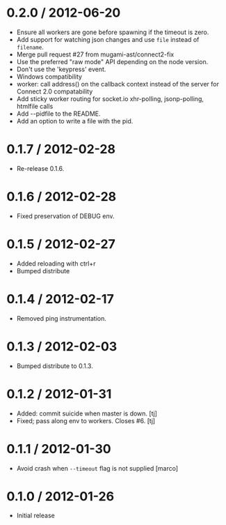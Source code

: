
0.2.0 / 2012-06-20
==================

  * Ensure all workers are gone before spawning if the timeout is zero.
  * Add support for watching json changes and use `file` instead of `filename`.
  * Merge pull request #27 from mugami-ast/connect2-fix
  * Use the preferred "raw mode" API depending on the node version.
  * Don't use the 'keypress' event.
  * Windows compatibility
  * worker: call address() on the callback context instead of the server for Connect 2.0 compatability
  * Add sticky worker routing for socket.io xhr-polling, jsonp-polling, htmlfile calls
  * Add --pidfile to the README.
  * Add an option to write a file with the pid.

0.1.7 / 2012-02-28
==================

  * Re-release 0.1.6.

0.1.6 / 2012-02-28
==================

  * Fixed preservation of DEBUG env.

0.1.5 / 2012-02-27
==================

  * Added reloading with ctrl+r
  * Bumped distribute

0.1.4 / 2012-02-17
==================

  * Removed ping instrumentation.

0.1.3 / 2012-02-03
==================

  * Bumped distribute to 0.1.3.

0.1.2 / 2012-01-31
==================

  * Added: commit suicide when master is down. [tj]
  * Fixed; pass along env to workers. Closes #6. [tj]

0.1.1 / 2012-01-30
==================

  * Avoid crash when `--timeout` flag is not supplied [marco]

0.1.0 / 2012-01-26
==================

  * Initial release
